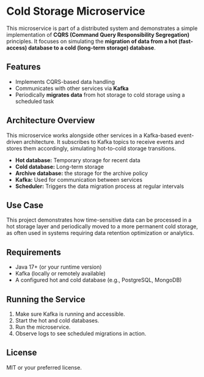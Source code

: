 # Cold Storage Microservice

This microservice is part of a distributed system and demonstrates a simple implementation of **CQRS (Command Query Responsibility Segregation)** principles. It focuses on simulating the **migration of data from a hot (fast-access) database to a cold (long-term storage) database**.

## Features

- Implements CQRS-based data handling
- Communicates with other services via **Kafka**
- Periodically **migrates data** from hot storage to cold storage using a scheduled task

## Architecture Overview

This microservice works alongside other services in a Kafka-based event-driven architecture. It subscribes to Kafka topics to receive events and stores them accordingly, simulating hot-to-cold storage transitions.

- **Hot database:** Temporary storage for recent data
- **Cold database:** Long-term storage
- **Archive database:** the storage for the archive policy
- **Kafka:** Used for communication between services
- **Scheduler:** Triggers the data migration process at regular intervals

## Use Case

This project demonstrates how time-sensitive data can be processed in a hot storage layer and periodically moved to a more permanent cold storage, as often used in systems requiring data retention optimization or analytics.

## Requirements

- Java 17+ (or your runtime version)
- Kafka (locally or remotely available)
- A configured hot and cold database (e.g., PostgreSQL, MongoDB)

## Running the Service

1. Make sure Kafka is running and accessible.
2. Start the hot and cold databases.
3. Run the microservice.
4. Observe logs to see scheduled migrations in action.

## License

MIT or your preferred license.
